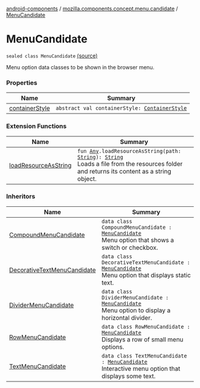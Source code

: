 [android-components](../../index.md) / [mozilla.components.concept.menu.candidate](../index.md) / [MenuCandidate](./index.md)

# MenuCandidate

`sealed class MenuCandidate` [(source)](https://github.com/mozilla-mobile/android-components/blob/master/components/concept/menu/src/main/java/mozilla/components/concept/menu/candidate/MenuCandidate.kt#L10)

Menu option data classes to be shown in the browser menu.

### Properties

| Name | Summary |
|---|---|
| [containerStyle](container-style.md) | `abstract val containerStyle: `[`ContainerStyle`](../-container-style/index.md) |

### Extension Functions

| Name | Summary |
|---|---|
| [loadResourceAsString](../../mozilla.components.support.test.file/kotlin.-any/load-resource-as-string.md) | `fun `[`Any`](https://kotlinlang.org/api/latest/jvm/stdlib/kotlin/-any/index.html)`.loadResourceAsString(path: `[`String`](https://kotlinlang.org/api/latest/jvm/stdlib/kotlin/-string/index.html)`): `[`String`](https://kotlinlang.org/api/latest/jvm/stdlib/kotlin/-string/index.html)<br>Loads a file from the resources folder and returns its content as a string object. |

### Inheritors

| Name | Summary |
|---|---|
| [CompoundMenuCandidate](../-compound-menu-candidate/index.md) | `data class CompoundMenuCandidate : `[`MenuCandidate`](./index.md)<br>Menu option that shows a switch or checkbox. |
| [DecorativeTextMenuCandidate](../-decorative-text-menu-candidate/index.md) | `data class DecorativeTextMenuCandidate : `[`MenuCandidate`](./index.md)<br>Menu option that displays static text. |
| [DividerMenuCandidate](../-divider-menu-candidate/index.md) | `data class DividerMenuCandidate : `[`MenuCandidate`](./index.md)<br>Menu option to display a horizontal divider. |
| [RowMenuCandidate](../-row-menu-candidate/index.md) | `data class RowMenuCandidate : `[`MenuCandidate`](./index.md)<br>Displays a row of small menu options. |
| [TextMenuCandidate](../-text-menu-candidate/index.md) | `data class TextMenuCandidate : `[`MenuCandidate`](./index.md)<br>Interactive menu option that displays some text. |
